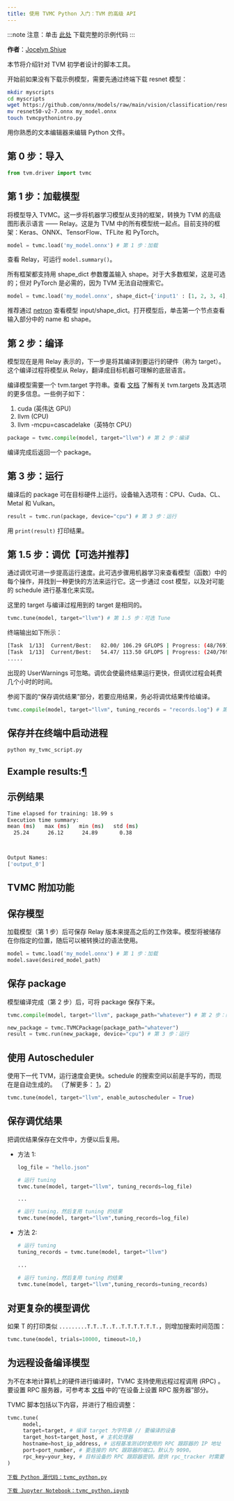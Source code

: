 ```yaml
---
title: 使用 TVMC Python 入门：TVM 的高级 API
---
```


:::note
注意：单击 [此处](https://tvm.apache.org/docs/tutorial/tvmc_python.html#sphx-glr-download-tutorial-tvmc-python-py) 下载完整的示例代码
:::

**作者**：[Jocelyn Shiue](https://github.com/CircleSpin)

本节将介绍针对 TVM 初学者设计的脚本工具。

开始前如果没有下载示例模型，需要先通过终端下载 resnet 模型：

``` bash
mkdir myscripts
cd myscripts
wget https://github.com/onnx/models/raw/main/vision/classification/resnet/model/resnet50-v2-7.onnx
mv resnet50-v2-7.onnx my_model.onnx
touch tvmcpythonintro.py
```

用你熟悉的文本编辑器来编辑 Python 文件。

## 第 0 步：导入

``` python
from tvm.driver import tvmc
```

## 第 1 步：加载模型

将模型导入 TVMC。这一步将机器学习模型从支持的框架，转换为 TVM 的高级图形表示语言 —— Relay。这是为 TVM 中的所有模型统一起点。目前支持的框架：Keras、ONNX、TensorFlow、TFLite 和 PyTorch。

``` python
model = tvmc.load('my_model.onnx') # 第 1 步：加载
```

查看 Relay，可运行 `model.summary()`。

所有框架都支持用 shape_dict 参数覆盖输入 shape。对于大多数框架，这是可选的；但对 PyTorch 是必需的，因为 TVM 无法自动搜索它。

``` python
model = tvmc.load('my_model.onnx', shape_dict={'input1' : [1, 2, 3, 4], 'input2' : [1, 2, 3, 4]}) #第一步: 加载 + shape_dict
```

推荐通过 [netron](https://netron.app/) 查看模型 input/shape_dict。打开模型后，单击第一个节点查看输入部分中的 name 和 shape。

## 第 2 步：编译

模型现在是用 Relay 表示的，下一步是将其编译到要运行的硬件（称为 target）。这个编译过程将模型从 Relay，翻译成目标机器可理解的底层语言。

编译模型需要一个 tvm.target 字符串。查看 [文档](https://tvm.apache.org/docs/api/python/target.html) 了解有关 tvm.targets 及其选项的更多信息。一些例子如下：

1. cuda (英伟达 GPU)
2. llvm (CPU)
3. llvm -mcpu=cascadelake（英特尔 CPU）

``` python
package = tvmc.compile(model, target="llvm") # 第 2 步：编译
```

编译完成后返回一个 package。

## 第 3 步：运行

编译后的 package 可在目标硬件上运行。设备输入选项有：CPU、Cuda、CL、Metal 和 Vulkan。

``` python
result = tvmc.run(package, device="cpu") # 第 3 步：运行
```

用 `print(result)` 打印结果。

## 第 1.5 步：调优【可选并推荐】

通过调优可进一步提高运行速度。此可选步骤用机器学习来查看模型（函数）中的每个操作，并找到一种更快的方法来运行它。这一步通过 cost 模型，以及对可能的 schedule 进行基准化来实现。

这里的 target 与编译过程用到的 target 是相同的。

``` python
tvmc.tune(model, target="llvm") # 第 1.5 步：可选 Tune
```

终端输出如下所示：

``` bash
[Task  1/13]  Current/Best:   82.00/ 106.29 GFLOPS | Progress: (48/769) | 18.56 s
[Task  1/13]  Current/Best:   54.47/ 113.50 GFLOPS | Progress: (240/769) | 85.36 s
.....
```

出现的 UserWarnings 可忽略。调优会使最终结果运行更快，但调优过程会耗费几个小时的时间。

参阅下面的“保存调优结果”部分，若要应用结果，务必将调优结果传给编译。

``` python
tvmc.compile(model, target="llvm", tuning_records = "records.log") # 第 2 步：编译
```

## 保存并在终端中启动进程

``` bash
python my_tvmc_script.py
```

## Example results:[¶](https://tvm.apache.org/docs/tutorial/tvmc_python.html#example-results)

## 示例结果

``` bash
Time elapsed for training: 18.99 s
Execution time summary:
mean (ms)   max (ms)   min (ms)   std (ms)
  25.24      26.12      24.89       0.38



Output Names:
['output_0']
```

## TVMC 附加功能

## 保存模型

加载模型（第 1 步）后可保存 Relay 版本来提高之后的工作效率。模型将被储存在你指定的位置，随后可以被转换过的语法使用。

``` python
model = tvmc.load('my_model.onnx') # 第 1 步：加载
model.save(desired_model_path)
```

## 保存 package

模型编译完成（第 2 步）后，可将 package 保存下来。

``` python
tvmc.compile(model, target="llvm", package_path="whatever") # 第 2 步：编译

new_package = tvmc.TVMCPackage(package_path="whatever")
result = tvmc.run(new_package, device="cpu") # 第 3 步：运行
```

## 使用 Autoscheduler

使用下一代 TVM，运行速度会更快。schedule 的搜索空间以前是手写的，而现在是自动生成的。 （了解更多： [1](https://tvm.apache.org/2021/03/03/intro-auto-scheduler)，[2](https://arxiv.org/abs/2006.06762)）

``` python
tvmc.tune(model, target="llvm", enable_autoscheduler = True)
```

## 保存调优结果

把调优结果保存在文件中，方便以后复用。

* 方法 1:
   ``` python
   log_file = "hello.json"

   # 运行 tuning
   tvmc.tune(model, target="llvm", tuning_records=log_file)

   ...

   # 运行 tuning，然后复用 tuning 的结果
   tvmc.tune(model, target="llvm",tuning_records=log_file)
   ```

* 方法 2:
   ``` python
   # 运行 tuning 
   tuning_records = tvmc.tune(model, target="llvm") 
     
   ...
     
   # 运行 tuning，然后复用 tuning 的结果 
   tvmc.tune(model, target="llvm",tuning_records=tuning_records)
   ```

## 对更复杂的模型调优

如果 T 的打印类似 `.........T.T..T..T..T.T.T.T.T.T.`，则增加搜索时间范围：

``` python
tvmc.tune(model, trials=10000, timeout=10,)
```

## 为远程设备编译模型

为不在本地计算机上的硬件进行编译时，TVMC 支持使用远程过程调用 (RPC) 。要设置 RPC 服务器，可参考本 [文档](https://tvm.apache.org/docs/tutorials/get_started/cross_compilation_and_rpc.html) 中的“在设备上设置 RPC 服务器”部分。

TVMC 脚本包括以下内容，并进行了相应调整：

``` python
tvmc.tune(
     model,
     target=target, # 编译 target 为字符串 // 要编译的设备
     target_host=target_host, # 主机处理器
     hostname=host_ip_address, # 远程基准测试时使用的 RPC 跟踪器的 IP 地址
     port=port_number, # 要连接的 RPC 跟踪器的端口。默认为 9090。
     rpc_key=your_key, # 目标设备的 RPC 跟踪器密钥。提供 rpc_tracker 时需要
)
```

[`下载 Python 源代码：tvmc_python.py`](https://tvm.apache.org/docs/_downloads/10724e9ad9c29faa223c1d5eab6dbef9/tvmc_python.py)

[`下载 Jupyter Notebook：tvmc_python.ipynb`](https://tvm.apache.org/docs/_downloads/8d55b8f991fb704002f768367ce2d1a2/tvmc_python.ipynb)


